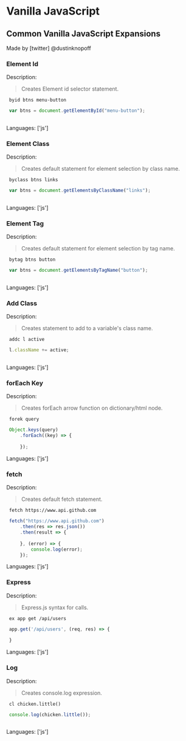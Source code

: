 # Vanilla JavaScript

## Common Vanilla JavaScript Expansions

Made by [twitter] @dustinknopoff

### Element Id

Description:

> Creates Element id selector statement.

` byid btns menu-button`



```js
 var btns = document.getElementById("menu-button");
 
```

Languages: ['js']



### Element Class

Description:

> Creates default statement for element selection by class name.

` byclass btns links`



```js
 var btns = document.getElementsByClassName("links");
 
```

Languages: ['js']



### Element Tag

Description:

> Creates default statement for element selection by tag name.

` bytag btns button`



```js
 var btns = document.getElementsByTagName("button");
 
```

Languages: ['js']



### Add Class

Description:

> Creates statement to add to a variable's class name.

` addc l active`



```js
 l.className += active;
 
```

Languages: ['js']



### forEach Key

Description:

> Creates forEach arrow function on dictionary/html node.

` forek query`



```js
 Object.keys(query)
     .forEach((key) => {
         
     });
```

Languages: ['js']



### fetch

Description:

> Creates default fetch statement.

` fetch https://www.api.github.com`



```js
 fetch("https://www.api.github.com")
     .then(res => res.json())
     .then(result => {
         
     }, (error) => {
         console.log(error);
     });
```

Languages: ['js']



### Express

Description:

> Express.js syntax for calls.

` ex app get /api/users`



```js
 app.get('/api/users', (req, res) => {
     
 }
```

Languages: ['js']



### Log

Description:

> Creates console.log expression.

` cl chicken.little()`



```js
 console.log(chicken.little());
 
```

Languages: ['js']




